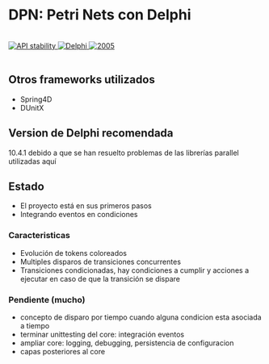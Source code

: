 # DPN: Petri Nets con Delphi

<br/>
<div>
  <!-- Stability -->
  <a href="https://nodejs.org/api/documentation.html#documentation_stability_index">
    <img src="https://img.shields.io/badge/stability-experimental-orange.svg?style=flat-square"
      alt="API stability" />
  </a>
  <!-- Standard -->
  <a href="https://img.shields.io/badge">
    <img src="https://img.shields.io/badge/Language-Delphi-brightgreen.svg"
      alt="Delphi" />
  </a>
  <!-- Standard -->
  <a href="https://img.shields.io/badge">
    <img src="https://img.shields.io/badge/Date-2020-red.svg"
      alt="2005" />
  </a>
</div>
<br/>

## Otros frameworks utilizados

* Spring4D
* DUnitX

## Version de Delphi recomendada

10.4.1 debido a que se han resuelto problemas de las librerías parallel utilizadas aquí

## Estado

* El proyecto está en sus primeros pasos
* Integrando eventos en condiciones

### Caracteristicas
* Evolución de tokens coloreados
* Multiples disparos de transiciones concurrentes
* Transiciones condicionadas, hay condiciones a cumplir y acciones a ejecutar en caso de que la transición se dispare

### Pendiente (mucho)
* concepto de disparo por tiempo cuando alguna condicion esta asociada a tiempo
* terminar unittesting del core: integración eventos
* ampliar core: logging, debugging, persistencia de configuracion
* capas posteriores al core
